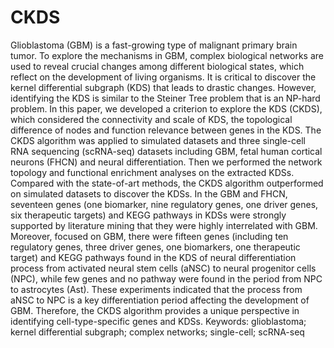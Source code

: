 # CKDS
Glioblastoma (GBM) is a fast-growing type of malignant primary brain tumor. To explore the mechanisms in GBM, complex biological networks are used to reveal crucial changes among different biological states, which reflect on the development of living organisms. It is critical to discover the kernel differential subgraph (KDS) that leads to drastic changes. However, identifying the KDS is similar to the Steiner Tree problem that is an NP-hard problem. In this paper, we developed a criterion to explore the KDS (CKDS), which considered the connectivity and scale of KDS, the topological difference of nodes and function relevance between genes in the KDS. The CKDS algorithm was applied to simulated datasets and three single-cell RNA sequencing (scRNA-seq) datasets including GBM, fetal human cortical neurons (FHCN) and neural differentiation. Then we performed the network topology and functional enrichment analyses on the extracted KDSs. Compared with the state-of-art methods, the CKDS algorithm outperformed on simulated datasets to discover the KDSs. In the GBM and FHCN, seventeen genes (one biomarker, nine regulatory genes, one driver genes, six therapeutic targets) and KEGG pathways in KDSs were strongly supported by literature mining that they were highly interrelated with GBM. Moreover, focused on GBM, there were fifteen genes (including ten regulatory genes, three driver genes, one biomarkers, one therapeutic target) and KEGG pathways found in the KDS of neural differentiation process from activated neural stem cells (aNSC) to neural progenitor cells (NPC), while few genes and no pathway were found in the period from NPC to astrocytes (Ast). These experiments indicated that the process from aNSC to NPC is a key differentiation period affecting the development of GBM. Therefore, the CKDS algorithm provides a unique perspective in identifying cell-type-specific genes and KDSs.
Keywords: glioblastoma; kernel differential subgraph; complex networks; single-cell; scRNA-seq
